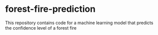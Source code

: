 # forest-fire-prediction
This repository contains code for a machine learning model that predicts the confidence level of a forest fire 
